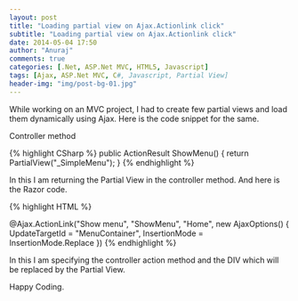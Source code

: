```yaml
---
layout: post
title: "Loading partial view on Ajax.Actionlink click"
subtitle: "Loading partial view on Ajax.Actionlink click"
date: 2014-05-04 17:50
author: "Anuraj"
comments: true
categories: [.Net, ASP.Net MVC, HTML5, Javascript]
tags: [Ajax, ASP.Net MVC, C#, Javascript, Partial View]
header-img: "img/post-bg-01.jpg"
---
```

While working on an MVC project, I had to create few partial views and load them dynamically using Ajax. Here is the code snippet for the same.

Controller method

{% highlight CSharp %}
public ActionResult ShowMenu()
{
    return PartialView("_SimpleMenu");
}
{% endhighlight %}

In this I am returning the Partial View in the controller method. And here is the Razor code.

{% highlight HTML %}
<div id="MenuContainer">
</div>
@Ajax.ActionLink("Show menu", "ShowMenu", "Home", new AjaxOptions()
{
    UpdateTargetId = "MenuContainer",
    InsertionMode = InsertionMode.Replace
})
{% endhighlight %}

In this I am specifying the controller action method and the DIV which will be replaced by the Partial View.

Happy Coding. 
